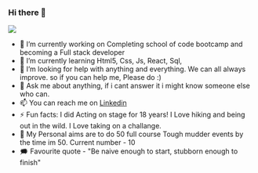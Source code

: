 ### Hi there 👋

<img
  text-align="center"
  src="https://lh3.googleusercontent.com/ldV78fQNYRDfdN4tVBSm0NvS7yWe-quWhCEEzuBvfPhCe4AJNy6n2k1zlOiJvUW26oE1nyNUxsB2zwRZNC5TOBfz0RAz8u2oQoXlIf3LnTNBDV3-f_dZIV9q6u70C5vi5Vk7lvee62Xet3bSTfB2xdxPdTvSLG5VdJcYXZqxaIaf4iLetsTFF3HNRzp97AtlG9mDgJHgxhs9hJQ4ztdLHO-_V8RSIBYif5_o-Igt4hTnbh1DCF3I3VFHPr1jBhS9J6HVZ6opbwMezSI7pqw4Bm_kK8qnnKGehlqFUnBocP9RwojtlnReo-VBOjmJFJHAKOSosVR5se4TVC02WsgF_0EMyFTJrt8WISr-772nlNyYpJz126_-jx8h7GYLuAK__UILVldXWSAPG0GY3b2TmJgUqiBoKAer0btaZgcOuBPIhBcrdmIiu6WMHStyy_7ea4iCbFFKLU6zXvhdR0RSkEascKd8X8Hn1676_6ImH7AUXKGILl9HbwEvIjVKxjFm1wcRdnaHxjA25r9a0R5ZvbDZSLRmUdW9bvlyVg6TUPSXUuKnre-12T1uyBiccluyaOsuC6D4cjb0u9NXep0R0e3NMCOMgBvkAngVc8WoB2sWq_qvb2DLYoPbMCQBVwSDT36V3k-7QZ8idLvFc64t6XFVZFMJK5s_tyK0NQ4BltlVdob76HcI2-dfJl8C_WK-0Z_9KQDbzIJNdjNv6bJ2rqPVBQ=w1278-h436-no?authuser=0"
/>

- 🔭 I’m currently working on Completing school of code bootcamp and becoming a Full stack developer
- 🌱 I’m currently learning Html5, Css, Js, React, Sql, 
- 🤔 I’m looking for help with anything and everything. We can all always improve. so if you can help me, Please do :)
- 💬 Ask me about anything, if i cant answer it i might know someone else who can.
- 📫 You can reach me on [Linkedin](https://www.linkedin.com/in/erdoganelma/)
- ⚡ Fun facts: I did Acting on stage for 18 years! I Love hiking and being out in the wild. I Love taking on a challange. 
- 💪 My Personal aims are to do 50 full course Tough mudder events by the time im 50. Current number - 10
- 🗯️ Favourite quote - "Be naive enough to start, stubborn enough to finish"
